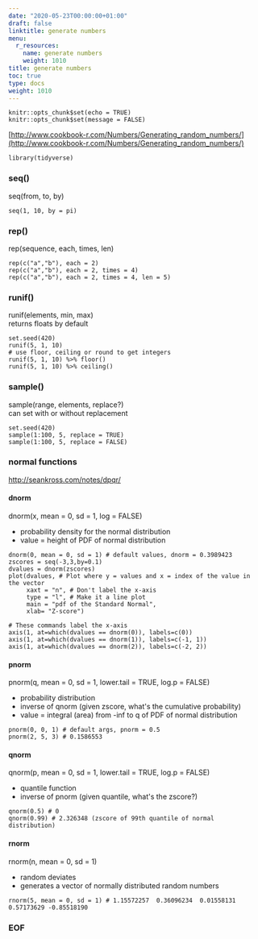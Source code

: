 ```yaml
---
date: "2020-05-23T00:00:00+01:00"
draft: false
linktitle: generate numbers
menu:
  r_resources:
    name: generate numbers
    weight: 1010
title: generate numbers
toc: true
type: docs
weight: 1010
---
```


<!--
1. replace r_resources with dir in /content/subdir/ e.g. r_resources
2. replace 2020-05-23 with YYYY-MM-2020-05-23 e.g. 2020-05-20
3. replace generate numbers with page name e.g. dplyr
4. replace 1010 with weight e.g. 20
-->

```{r setup, include=FALSE}
knitr::opts_chunk$set(echo = TRUE)
knitr::opts_chunk$set(message = FALSE)
```

[http://www.cookbook-r.com/Numbers/Generating_random_numbers/](http://www.cookbook-r.com/Numbers/Generating_random_numbers/)
```{r, results="hide"}
library(tidyverse)
```

### seq()
seq(from, to, by)
```{r}
seq(1, 10, by = pi)
```

### rep()
rep(sequence, each, times, len)
```{r}
rep(c("a","b"), each = 2)
rep(c("a","b"), each = 2, times = 4)
rep(c("a","b"), each = 2, times = 4, len = 5)
```

### runif()
runif(elements, min, max)  
returns floats by default  
```{r}
set.seed(420)
runif(5, 1, 10)
# use floor, ceiling or round to get integers
runif(5, 1, 10) %>% floor()
runif(5, 1, 10) %>% ceiling()
```

### sample()
sample(range, elements, replace?)  
can set with or without replacement  
```{r}
set.seed(420)
sample(1:100, 5, replace = TRUE)
sample(1:100, 5, replace = FALSE)
```


### normal functions
http://seankross.com/notes/dpqr/  

#### dnorm
dnorm(x, mean = 0, sd = 1, log = FALSE)  
- probability density for the normal distribution  
- value = height of PDF of normal distribution
```{r, fig.height=3, fig.width=4}
dnorm(0, mean = 0, sd = 1) # default values, dnorm = 0.3989423
zscores = seq(-3,3,by=0.1)
dvalues = dnorm(zscores)
plot(dvalues, # Plot where y = values and x = index of the value in the vector
     xaxt = "n", # Don't label the x-axis
     type = "l", # Make it a line plot
     main = "pdf of the Standard Normal",
     xlab= "Z-score") 

# These commands label the x-axis
axis(1, at=which(dvalues == dnorm(0)), labels=c(0))
axis(1, at=which(dvalues == dnorm(1)), labels=c(-1, 1))
axis(1, at=which(dvalues == dnorm(2)), labels=c(-2, 2))
```

#### pnorm
pnorm(q, mean = 0, sd = 1, lower.tail = TRUE, log.p = FALSE)  
- probability distribution  
- inverse of qnorm (given zscore, what's the cumulative probability)  
- value = integral (area) from -inf to q of PDF of normal distribution  
```{r}
pnorm(0, 0, 1) # default args, pnorm = 0.5
pnorm(2, 5, 3) # 0.1586553
```

#### qnorm
qnorm(p, mean = 0, sd = 1, lower.tail = TRUE, log.p = FALSE)  
- quantile function  
- inverse of pnorm (given quantile, what's the zscore?)  
```{r}
qnorm(0.5) # 0
qnorm(0.99) # 2.326348 (zscore of 99th quantile of normal distribution)
```

#### rnorm
rnorm(n, mean = 0, sd = 1)  
- random deviates  
- generates a vector of normally distributed random numbers  
```{r}
rnorm(5, mean = 0, sd = 1) # 1.15572257  0.36096234  0.01558131  0.57173629 -0.85518190
```

### EOF